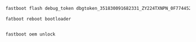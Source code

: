 ```bash
fastboot flash debug_token dbgtoken_351830091682331_ZY224TXNPN_0F774452.v2tkn
```

```
fatboot reboot bootloader
```


```

fastboot oem unlock
```

